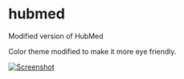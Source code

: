 hubmed
======

Modified version of HubMed

Color theme modified to make it more eye friendly.

[![Screenshot](https://raw.github.com/chanyufei/hubmed/gh-pages/screenshot.png)](https://raw.github.com/chanyufei/hubmed/gh-pages/screenshot.png)
